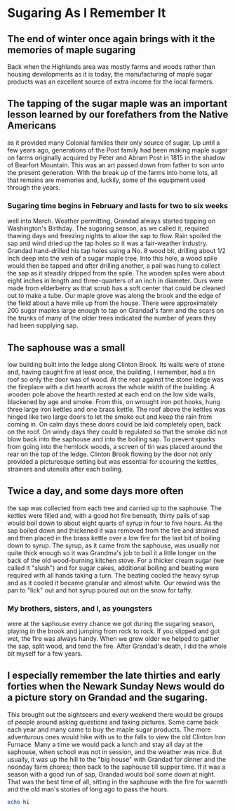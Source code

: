 # Sugaring As I Remember It

## The end of winter once again brings with it the memories of maple sugaring

Back when the Highlands area was mostly farms and woods rather than housing developments as it is today, the manufacturing of maple sugar products was an excellent source of extra income for the local farmers.

## The tapping of the sugar maple was an important lesson learned by our forefathers from the Native Americans

as it provided many Colonial families their only source of sugar. Up until a few years ago, generations of the Post family had been making maple sugar on farms originally acquired by Peter and Abram Post in 1815 in the shadow of Bearfort Mountain. This was an art passed down from father to son unto the present generation. With the break up of the farms into home lots, all that remains are memories and, luckily, some of the equipment used through the years.

### Sugaring time begins in February and lasts for two to six weeks

well into March. Weather permitting, Grandad always started tapping on Washington's Birthday. The sugaring season, as we called it, required thawing days and freezing nights to allow the sap to flow. Rain spoiled the sap and wind dried up the tap holes so it was a fair-weather industry. Grandad hand-drilled his tap holes using a No. 8 wood bit, drilling about 1/2 inch deep into the vein of a sugar maple tree. Into this hole, a wood spile would then be tapped and after drilling another, a pail was hung to collect the sap as it steadily dripped from the spile. The wooden spiles were about eight inches in length and three-quarters of an inch in diameter. Ours were made from elderberry as that scrub has a soft center that could be cleaned out to make a tube. Our maple grove was along the brook and the edge of the field about a have mile up from the house. There were approximately 200 sugar maples large enough to tap on Grandad's farm and the scars on the trunks of many of the older trees indicated the number of years they had been supplying sap.

## The saphouse was a small

low building built into the ledge along Clinton Brook. Its walls were of stone and, having caught fire at least once, the building, I remember, had a tin roof so only the door was of wood. At the rear against the stone ledge was the fireplace with a dirt hearth across the whole width of the building. A wooden pole above the hearth rested at each end on the low side walls, blackened by age and smoke. From this, on wrought iron pot hooks, hung three large iron kettles and one brass kettle. The roof above the kettles was hinged like two large doors to let the smoke out and keep the rain from coming in. On calm days these doors could be laid completely open, back on the roof. On windy days they could b regulated so that the smoke did not blow back into the saphouse and into the boiling sap. To prevent sparks from going into the hemlock woods, a screen of tin was placed around the rear on the top of the ledge. Clinton Brook flowing by the door not only provided a picturesque setting but was essential for scouring the kettles, strainers and utensils after each boiling.

## Twice a day, and some days more often

the sap was collected from each tree and carried up to the saphouse. The kettles were filled and, with a good hot fire beneath, thirty pails of sap would boil down to about eight quarts of syrup in four to five hours. As the sap boiled down and thickened it was removed from the fire and strained and then placed in the brass kettle over a low fire for the last bit of boiling down to syrup. The syrup, as it came from the saphouse, was usually not quite thick enough so it was Grandma's job to boil it a little longer on the back of the old wood-burning kitchen stove. For a thicker cream sugar (we called it "slush") and for sugar cakes, additional boiling and beating were required with all hands taking a turn. The beating cooled the heavy syrup and as it cooled it became granular and almost white. Our reward was the pan to "lick" out and hot syrup poured out on the snow for taffy.

### My brothers, sisters, and I, as youngsters

were at the saphouse every chance we got during the sugaring season, playing in the brook and jumping from rock to rock. If you slipped and got wet, the fire was always handy. When we grew older we helped to gather the sap, split wood, and tend the fire. After Grandad's death, I did the whole bit myself for a few years.

## I especially remember the late thirties and early forties when the Newark Sunday News would do a picture story on Grandad and the sugaring.

This brought out the sightseers and every weekend there would be groups of people around asking questions and taking pictures. Some came back each year and many came to buy the maple sugar products. The more adventurous ones would hike with us to the falls to view the old Clinton Iron Furnace. Many a time we would pack a lunch and stay all day at the saphouse, when school was not in session, and the weather was nice. But usually, it was up the hill to the "big house" with Grandad for dinner and the noonday farm chores; then back to the saphouse till supper time. If it was a season with a good run of sap, Grandad would boil some down at night. That was the best time of all, sitting in the saphouse with the fire for warmth and the old man's stories of long ago to pass the hours.

<div>

<style></style>

<!-- hi! -->

```powershell
echo hi
```
